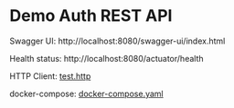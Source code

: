 # Demo Auth REST API

Swagger UI: http://localhost:8080/swagger-ui/index.html

Health status: http://localhost:8080/actuator/health

HTTP Client: [test.http](doc%2Ftest.http)

docker-compose: [docker-compose.yaml](doc%2Fdocker-compose.yaml)


